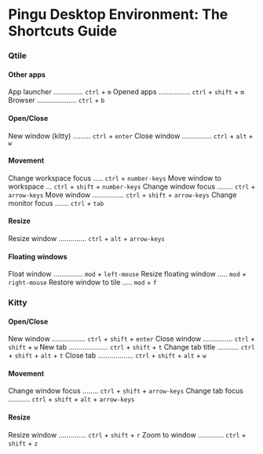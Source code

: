 # Pingu Desktop Environment: The Shortcuts Guide

### Qtile
#### Other apps
App launcher ............... `ctrl` + `m`
Opened apps ................ `ctrl` + `shift` + `m`
Browser .................... `ctrl` + `b`
#### Open/Close
New window (kitty) ......... `ctrl` + `enter`
Close window ............... `ctrl` + `alt` + `w`
#### Movement
Change workspace focus ..... `ctrl` + `number-keys`
Move window to workspace ... `ctrl` + `shift` + `number-keys`
Change window focus ........ `ctrl` + `arrow-keys`
Move window ................ `ctrl` + `shift` + `arrow-keys`
Change monitor focus ....... `ctrl` + `tab`
#### Resize
Resize window .............. `ctrl` + `alt` + `arrow-keys`
#### Floating windows
Float window ............... `mod` + `left-mouse`
Resize floating window ..... `mod` + `right-mouse`
Restore window to tile ..... `mod` + `f`

### Kitty
#### Open/Close
New window ................. `ctrl` + `shift` + `enter`
Close window ............... `ctrl` + `shift` + `w`
New tab .................... `ctrl` + `shift` + `t`
Change tab title ........... `ctrl` + `shift` + `alt` + `t`
Close tab .................. `ctrl` + `shift` + `alt` + `w`
#### Movement
Change window focus ........ `ctrl` + `shift` + `arrow-keys`
Change tab focus ........... `ctrl` + `shift` + `alt` + `arrow-keys`
#### Resize
Resize window .............. `ctrl` + `shift` + `r`
Zoom to window ............. `ctrl` + `shift` + `z`
